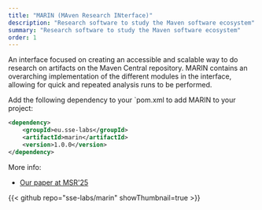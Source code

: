 ```yaml
---
title: "MARIN (MAven Research INterface)"
description: "Research software to study the Maven software ecosystem"
summary: "Research software to study the Maven software ecosystem"
order: 1
---
```

An interface focused on creating an accessible and scalable way to do research on artifacts on the Maven Central repository. MARIN contains an overarching implementation of the different modules in the interface, allowing for quick and repeated analysis runs to be performed.

Add the following dependency to your `pom.xml to add MARIN to your project:
```xml
<dependency>
    <groupId>eu.sse-labs</groupId>
    <artifactId>marin</artifactId>
    <version>1.0.0</version>
</dependency>
```

More info:
- [Our paper at MSR'25](https://doi.org/10.1109/MSR66628.2025.00093)

{{< github repo="sse-labs/marin" showThumbnail=true >}}
